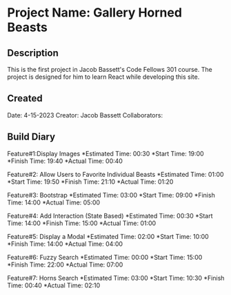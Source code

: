 # Project Name: Gallery Horned Beasts

## Description
This is the first project in Jacob Bassett's Code Fellows 301 course. The project is designed for him to learn React while developing this site.


## Created
Date: 4-15-2023
Creator: Jacob Bassett
Collaborators: 


## Build Diary

Feature#1:Display Images
  *Estimated Time: 00:30
  *Start Time: 19:00
  *Finish Time: 19:40
  *Actual Time: 00:40

Feature#2: Allow Users to Favorite Individual Beasts
  *Estimated Time: 01:00
  *Start Time: 19:50
  *Finish Time: 21:10
  *Actual Time: 01:20

Feature#3: Bootstrap
  *Estimated Time: 03:00
  *Start Time: 09:00
  *Finish Time: 14:00
  *Actual Time: 05:00

Feature#4: Add Interaction (State Based)
  *Estimated Time: 00:30
  *Start Time: 14:00
  *Finish Time: 15:00
  *Actual Time: 01:00

Feature#5: Display a Modal 
  *Estimated Time: 02:00
  *Start Time: 10:00
  *Finish Time: 14:00
  *Actual Time: 04:00

Feature#6: Fuzzy Search
  *Estimated Time: 00:00
  *Start Time: 15:00
  *Finish Time: 22:00
  *Actual Time: 07:00

Feature#7: Horns Search
  *Estimated Time: 03:00
  *Start Time: 10:30
  *Finish Time: 00:40
  *Actual Time: 02:10



